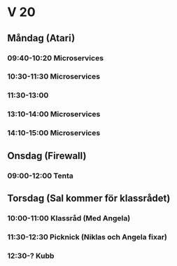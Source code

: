 # V 20
## Måndag (Atari)
### 09:40-10:20 Microservices
### 10:30-11:30 Microservices
### 11:30-13:00 
### 13:10-14:00 Microservices
### 14:10-15:00 Microservices

## Onsdag (Firewall)
### 09:00-12:00 Tenta

  
## Torsdag (Sal kommer för klassrådet)
### 10:00-11:00 Klassråd (Med Angela)
### 11:30-12:30 Picknick (Niklas och Angela fixar)
### 12:30-? Kubb
